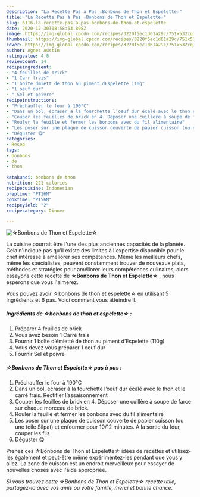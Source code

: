 ```yaml
---
description: "La Recette Pas à Pas ☆Bonbons de Thon et Espelette☆"
title: "La Recette Pas à Pas ☆Bonbons de Thon et Espelette☆"
slug: 6116-la-recette-pas-a-pas-bonbons-de-thon-et-espelette
date: 2020-12-30T08:58:53.898Z
image: https://img-global.cpcdn.com/recipes/3220f5ec1d61a29c/751x532cq70/☆bonbons-de-thon-et-espelette☆-photo-principale-de-la-recette.jpg
thumbnail: https://img-global.cpcdn.com/recipes/3220f5ec1d61a29c/751x532cq70/☆bonbons-de-thon-et-espelette☆-photo-principale-de-la-recette.jpg
cover: https://img-global.cpcdn.com/recipes/3220f5ec1d61a29c/751x532cq70/☆bonbons-de-thon-et-espelette☆-photo-principale-de-la-recette.jpg
author: Agnes Austin
ratingvalue: 4.8
reviewcount: 14
recipeingredient:
- "4 feuilles de brick"
- "1 Carr frais"
- "1 boîte dmiett de thon au piment dEspelette 110g"
- "1 oeuf dur"
- " Sel et poivre"
recipeinstructions:
- "Préchauffer le four à 190°C"
- "Dans un bol, écraser à la fourchette l’oeuf dur écalé avec le thon et le carré frais. Rectifier l’assaisonnement"
- "Couper les feuilles de brick en 4. Déposer une cuillère à soupe de farce sur chaque morceau de brick."
- "Rouler la feuille et fermer les bonbons avec du fil alimentaire"
- "Les poser sur une plaque de cuisson couverte de papier cuisson (ou une toile Silpat) et enfourner pour 10/12 minutes. À la sortie du four, couper les fils"
- "Déguster 😋"
categories:
- Resep
tags:
- bonbons
- de
- thon

katakunci: bonbons de thon 
nutrition: 221 calories
recipecuisine: Indonesian
preptime: "PT16M"
cooktime: "PT56M"
recipeyield: "2"
recipecategory: Dinner

---
```



![☆Bonbons de Thon et Espelette☆](https://img-global.cpcdn.com/recipes/3220f5ec1d61a29c/751x532cq70/☆bonbons-de-thon-et-espelette☆-photo-principale-de-la-recette.jpg)

La cuisine pourrait être l'une des plus anciennes capacités de la planète. Cela n'indique pas qu'il existe des limites à l'expertise disponible pour le chef intéressé à améliorer ses compétences. Même les meilleurs chefs, même les spécialistes, peuvent constamment trouver de nouveaux plats, méthodes et stratégies pour améliorer leurs compétences culinaires, alors essayons cette recette de <strong> ☆Bonbons de Thon et Espelette☆ </strong>, nous espérons que vous l'aimerez.

<!--inarticleads1-->

Vous pouvez avoir ☆bonbons de thon et espelette☆ en utilisant 5 Ingrédients et 6 pas. Voici comment vous atteindre il.

##### Ingrédients de ☆bonbons de thon et espelette☆ :

1. Préparer 4 feuilles de brick
1. Vous avez besoin 1 Carré frais
1. Fournir 1 boîte d’émietté de thon au piment d’Espelette (110g)
1. Vous devez vous préparer 1 oeuf dur
1. Fournir  Sel et poivre




<!--inarticleads2-->

##### ☆Bonbons de Thon et Espelette☆ pas à pas :

1. Préchauffer le four à 190°C
1. Dans un bol, écraser à la fourchette l’oeuf dur écalé avec le thon et le carré frais. Rectifier l’assaisonnement
1. Couper les feuilles de brick en 4. Déposer une cuillère à soupe de farce sur chaque morceau de brick.
1. Rouler la feuille et fermer les bonbons avec du fil alimentaire
1. Les poser sur une plaque de cuisson couverte de papier cuisson (ou une toile Silpat) et enfourner pour 10/12 minutes. À la sortie du four, couper les fils
1. Déguster 😋




<!--inarticleads1-->

<p>
Prenez ces ☆Bonbons de Thon et Espelette☆ idées de recettes et utilisez-les également et peut-être même expérimentez-les pendant que vous y allez. La zone de cuisson est un endroit merveilleux pour essayer de nouvelles choses avec l'aide appropriée.
</p>

<p>
<i>Si vous trouvez cette ☆Bonbons de Thon et Espelette☆ recette utile, partagez-la avec vos amis ou votre famille, merci et bonne chance.</i>
</p>

